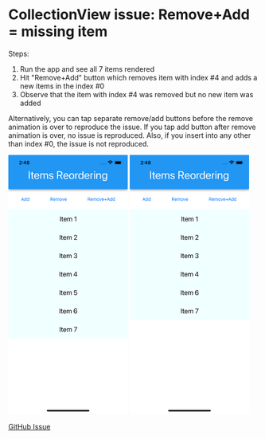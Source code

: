 # CollectionView issue: Remove+Add = missing item

Steps:

1. Run the app and see all 7 items rendered
1. Hit "Remove+Add" button which removes item with index #4 and adds a new items in the index #0
1. Observe that the item with index #4 was removed but no new item was added

Alternatively, you can tap separate remove/add buttons before the remove animation is over to reproduce the issue. If you tap add button after remove animation is over, no issue is reproduced. Also, if you insert into any other than index #0, the issue is not reproduced.

<img width='240' src='Images/sim2.png' />
<img width='240' src='Images/sim1.png' />

[GitHub Issue](https://github.com)
